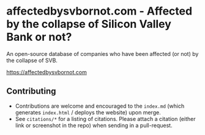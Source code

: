 # affectedbysvbornot.com - Affected by the collapse of Silicon Valley Bank or not?

An open-source database of companies who have been affected (or not) by the collapse of SVB.

https://affectedbysvbornot.com

## Contributing

- Contributions are welcome and encouraged to the `index.md` (which generates `index.html` / deploys the website) upon merge.
- See `citations/*` for a listing of citations. Please attach a citation (either link or screenshot in the repo) when sending in a pull-request.
